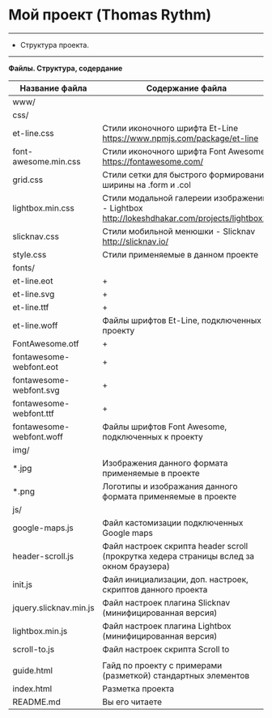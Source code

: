 # Мой проект (Thomas Rythm)
***
* Структура проекта.
***
**Файлы. Структура, содердание**

Название файла               | Содержание файла
-----------------------------|----------------------
www/                         | 
css/                         | 
et-line.css                  | Стили иконочного шрифта Et-Line <https://www.npmjs.com/package/et-line>
font-awesome.min.css         | Стили иконочного шрифта Font Awesome <https://fontawesome.com/>
grid.css                     | Стили сетки для быстрого формирования ширины на .form и .col
lightbox.min.css             | Стили модальной галереии изображений - Lightbox <http://lokeshdhakar.com/projects/lightbox2/>
slicknav.css                 | Стили мобильной менюшки - Slicknav <http://slicknav.io/>
style.css                    | Стили применяемые в данном проекте
fonts/                       |
et-line.eot                  | +
et-line.svg                  | +
et-line.ttf                  | +
et-line.woff                 | Файлы шрифтов Et-Line, подключенных к проекту
FontAwesome.otf              | +
fontawesome-webfont.eot      | +
fontawesome-webfont.svg      | +
fontawesome-webfont.ttf      | +
fontawesome-webfont.woff     | Файлы шрифтов Font Awesome, подключенных к проекту
img/                         |
*.jpg                        | Изображения данного формата применяемые в проекте
*.png                        | Логотипы и изображания данного формата применяемые в проекте
js/                          |
google-maps.js               | Файл кастомизации подключенных Google maps
header-scroll.js             | Файл настроек скрипта header scroll (прокрутка хедера страницы вслед за окном браузера)
init.js                      | Файл инициализации, доп. настроек, скриптов данного проекта
jquery.slicknav.min.js       | Файл настроек плагина Slicknav (минифицированная версия)
lightbox.min.js              | Файл настроек плагина Lightbox (минифицированная версия)
scroll-to.js                 | Файл настроек скрипта Scroll to 
                             |
guide.html                   | Гайд по проекту с примерами (разметкой) стандартных элементов
index.html                   | Разметка проекта
README.md                    | Вы его читаете